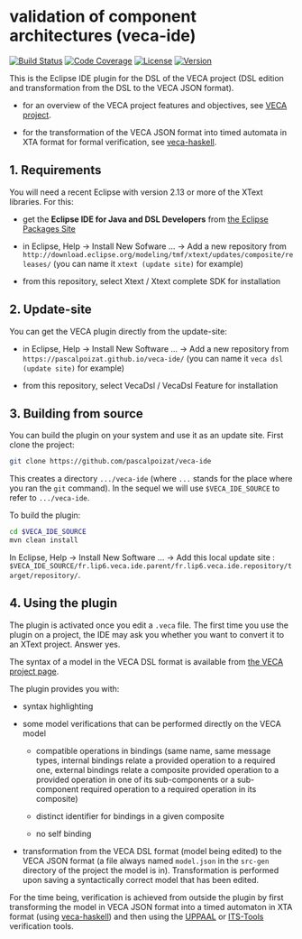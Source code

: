 # validation of component architectures (veca-ide)

[![Build Status](https://img.shields.io/travis/pascalpoizat/veca-ide/master.svg?style=flat-square)](https://travis-ci.org/pascalpoizat/veca-ide)
[![Code Coverage](https://img.shields.io/coveralls/pascalpoizat/veca-ide/master.svg?style=flat-square)](https://coveralls.io/github/pascalpoizat/veca-ide)
[![License](https://img.shields.io/badge/license-Apache%20License%202.0-blue.svg?style=flat-square)](LICENSE)
[![Version](https://img.shields.io/badge/version-1.0.0.0-green.svg?style=flat-square&label=version)](pom.xml)<br/>
<!--
[![Issues Ready](https://img.shields.io/github/issues-raw/pascalpoizat/veca-ide/ready.svg?style=flat-square&label=issues%20ready%20for%20development)](https://waffle.io/pascalpoizat/veca-ide)
[![Issues in Progress](https://img.shields.io/github/issues-raw/pascalpoizat/veca-ide/in%20progress.svg?style=flat-square&label=issues%20in%20progress)](https://waffle.io/pascalpoizat/veca-ide)
-->

This is the Eclipse IDE plugin for the DSL of the VECA project (DSL edition and transformation from the DSL to the VECA JSON format). 

- for an overview of the VECA project features and objectives, see [VECA project](https://pascalpoizat.github.io/veca).

- for the transformation of the VECA JSON format into timed automata in XTA format for formal verification, see [veca-haskell](https://github.com/pascalpoizat/veca-haskell).

## 1. Requirements

You will need a recent Eclipse with version 2.13 or more of the XText libraries.
For this:

- get the **Eclipse IDE for Java and DSL Developers** from [the Eclipse Packages Site](https://www.eclipse.org/downloads/eclipse-packages/)

- in Eclipse, Help -> Install New Sofware ... -> Add a new repository from `http://download.eclipse.org/modeling/tmf/xtext/updates/composite/releases/` (you can name it `xtext (update site)` for example)

- from this repository, select Xtext / Xtext complete SDK for installation

## 2. Update-site

You can get the VECA plugin directly from the update-site:

- in Eclipse, Help -> Install New Software ... -> Add a new repository from `https://pascalpoizat.github.io/veca-ide/` (you can name it `veca dsl (update site)` for example)

- from this repository, select VecaDsl / VecaDsl Feature for installation

## 3. Building from source

You can build the plugin on your system and use it as an update site.
First clone the project:

```sh
git clone https://github.com/pascalpoizat/veca-ide
```

This creates a directory `.../veca-ide` (where `...` stands for the place where you ran the `git` command). In the sequel we will use `$VECA_IDE_SOURCE` to refer to `.../veca-ide`.

To build the plugin:

```sh
cd $VECA_IDE_SOURCE
mvn clean install
```

In Eclipse, Help -> Install New Software ... -> Add this local update site : `$VECA_IDE_SOURCE/fr.lip6.veca.ide.parent/fr.lip6.veca.ide.repository/target/repository/`.

## 4. Using the plugin

The plugin is activated once you edit a `.veca` file. The first time you use the plugin on a project, the IDE may ask you whether you want to convert it to an XText project. Answer yes.

The syntax of a model in the VECA DSL format is available from [the VECA project page](https://pascalpoizat.github.io/veca).

The plugin provides you with:

- syntax highlighting

- some model verifications that can be performed directly on the VECA model

  - compatible operations in bindings (same name, same message types, internal bindings relate a provided operation to a required one, external bindings relate a composite provided operation to a provided operation in one of its sub-components or a sub-component required operation to a required operation in its composite)

  - distinct identifier for bindings in a given composite

  - no self binding

- transformation from the VECA DSL format (model being edited) to the VECA JSON format (a file always named `model.json` in the `src-gen` directory of the project the model is in). Transformation is performed upon saving a syntactically correct model that has been edited.

For the time being, verification is achieved from outside the plugin by first transforming the model in VECA JSON format into a timed automaton in XTA format (using [veca-haskell](https://github.com/pascalpoizat/veca-haskell)) and then using the [UPPAAL](http://uppaal.org) or [ITS-Tools](https://lip6.github.io/ITSTools-web/) verification tools.